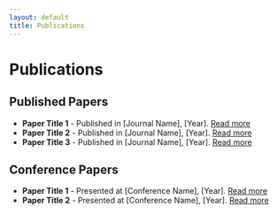 ```yaml
---
layout: default
title: Publications
---
```


# Publications

## Published Papers

- **Paper Title 1** - Published in [Journal Name], [Year]. [Read more](#)
- **Paper Title 2** - Published in [Journal Name], [Year]. [Read more](#)
- **Paper Title 3** - Published in [Journal Name], [Year]. [Read more](#)

## Conference Papers

- **Paper Title 1** - Presented at [Conference Name], [Year]. [Read more](#)
- **Paper Title 2** - Presented at [Conference Name], [Year]. [Read more](#)
